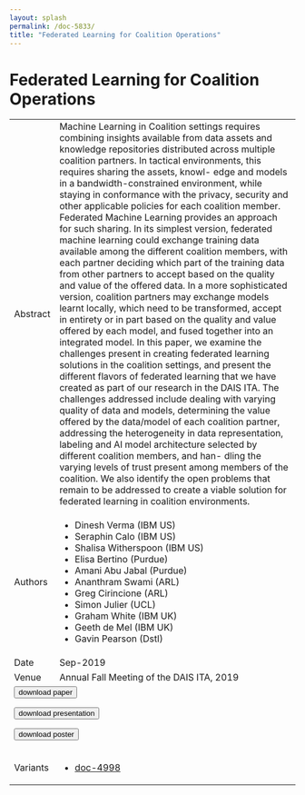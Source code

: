 ```yaml
---
layout: splash
permalink: /doc-5833/
title: "Federated Learning for Coalition Operations"
---
```


# Federated Learning for Coalition Operations

<table>
    <tbody>
    <tr>
        <td>Abstract</td>
        <td>Machine Learning in Coalition settings requires combining insights available from data assets and knowledge repositories distributed across multiple coalition partners. In tactical environments, this requires sharing the assets, knowl- edge and models in a bandwidth-constrained environment, while staying in conformance with the privacy, security and other applicable policies for each coalition member. Federated Machine Learning provides an approach for such sharing. In its simplest version, federated machine learning could exchange training data available among the different coalition members, with each partner deciding which part of the training data from other partners to accept based on the quality and value of the offered data. In a more sophisticated version, coalition partners may exchange models learnt locally, which need to be transformed, accept in entirety or in part based on the quality and value offered by each model, and fused together into an integrated model. In this paper, we examine the challenges present in creating federated learning solutions in the coalition settings, and present the different flavors of federated learning that we have created as part of our research in the DAIS ITA. The challenges addressed include dealing with varying quality of data and models, determining the value offered by the data/model of each coalition partner, addressing the heterogeneity in data representation, labeling and AI model architecture selected by different coalition members, and han- dling the varying levels of trust present among members of the coalition. We also identify the open problems that remain to be addressed to create a viable solution for federated learning in coalition environments.</td>
    </tr>
    <tr>
        <td>Authors</td>
        <td>
            <ul>
                <li>Dinesh Verma (IBM US)</li>
                <li>Seraphin Calo (IBM US)</li>
                <li>Shalisa Witherspoon (IBM US)</li>
                <li>Elisa Bertino (Purdue)</li>
                <li>Amani Abu Jabal (Purdue)</li>
                <li>Ananthram Swami (ARL)</li>
                <li>Greg Cirincione (ARL)</li>
                <li>Simon Julier (UCL)</li>
                <li>Graham White (IBM UK)</li>
                <li>Geeth de Mel (IBM UK)</li>
                <li>Gavin Pearson (Dstl)</li>
            </ul>
        </td>
    </tr>
    <tr>
        <td>Date</td>
        <td>Sep-2019</td>
    </tr>
    <tr>
        <td>Venue</td>
        <td>Annual Fall Meeting of the DAIS ITA, 2019</td>
    </tr>
        <tr>
            <td colspan="2">
                <form method="get" action="https://dais-ita.org/sites/default/files/3966.pdf">
                    <button type="submit">download paper</button>
                </form>
                <form method="get" action="https://dais-ita.org/sites/default/files/3966_slides.pdf">
                    <button type="submit">download presentation</button>
                </form>
                <form method="get" action="https://dais-ita.org/sites/default/files/3966_poster.pdf">
                    <button type="submit">download poster</button>
                </form>
            </td>
        </tr>
        <tr>
            <td>Variants</td>
            <td>
                <ul>
                    <li><a href="\doc-4998\">doc-4998</a></li>
                </ul>
            </td>
        </tr>
    </tbody>
</table>
